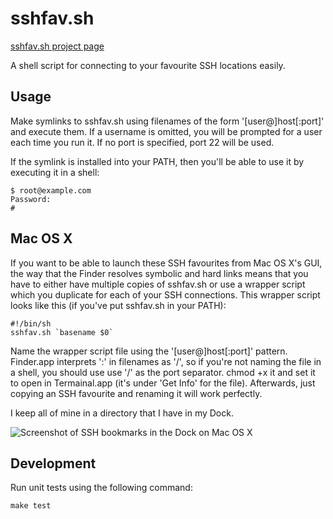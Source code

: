 # sshfav.sh

[sshfav.sh project page](http://timsheridan.org/project/sshfav.sh)

A shell script for connecting to your favourite SSH locations easily.

## Usage

Make symlinks to sshfav.sh using filenames of the form '[user@]host[:port]' and execute them. If a username is omitted, you will be prompted for a user each time you run it. If no port is specified, port 22 will be used.

If the symlink is installed into your PATH, then you'll be able to use it by executing it in a shell:

```
$ root@example.com
Password:
# 
```

## Mac OS X

If you want to be able to launch these SSH favourites from Mac OS X's GUI, the way that the Finder resolves symbolic and hard links means that you have to either have multiple copies of sshfav.sh or use a wrapper script which you duplicate for each of your SSH connections. This wrapper script looks like this (if you've put sshfav.sh in your PATH):

```
#!/bin/sh
sshfav.sh `basename $0`
```

Name the wrapper script file using the '[user@]host[:port]' pattern. Finder.app interprets ':' in filenames as '/', so if you're not naming the file in a shell, you should use use '/' as the port separator. chmod +x it and set it to open in Termainal.app (it's under 'Get Info' for the file). Afterwards, just copying an SSH favourite and renaming it will work perfectly.

I keep all of mine in a directory that I have in my Dock.

![Screenshot of SSH bookmarks in the Dock on Mac OS X](http://timsheridan.org/asset/image/sshfav_osx.png)

## Development

Run unit tests using the following command:

```
make test
```
